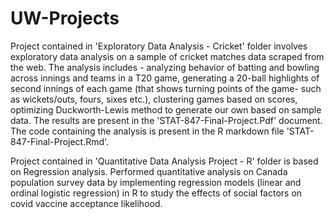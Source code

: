 # UW-Projects
Project contained in 'Exploratory Data Analysis - Cricket' folder involves exploratory data analysis on a sample of cricket matches data scraped from the web. The analysis includes - analyzing behavior of batting and bowling across innings and teams in a T20 game, generating a 20-ball highlights of second innings of each game (that shows turning points of the game- such as wickets/outs, fours, sixes etc.), clustering games based on scores, optimizing Duckworth-Lewis method to generate our own based on sample data.
The results are present in the 'STAT-847-Final-Project.Pdf' document. The code containing the analysis is present in the R markdown file 'STAT-847-Final-Project.Rmd'.

Project contained in 'Quantitative Data Analysis Project - R' folder is based on Regression analysis. Performed quantitative analysis on Canada population survey data by implementing regression models (linear and ordinal logistic regression) in R to study the effects of social factors on covid vaccine acceptance likelihood.
